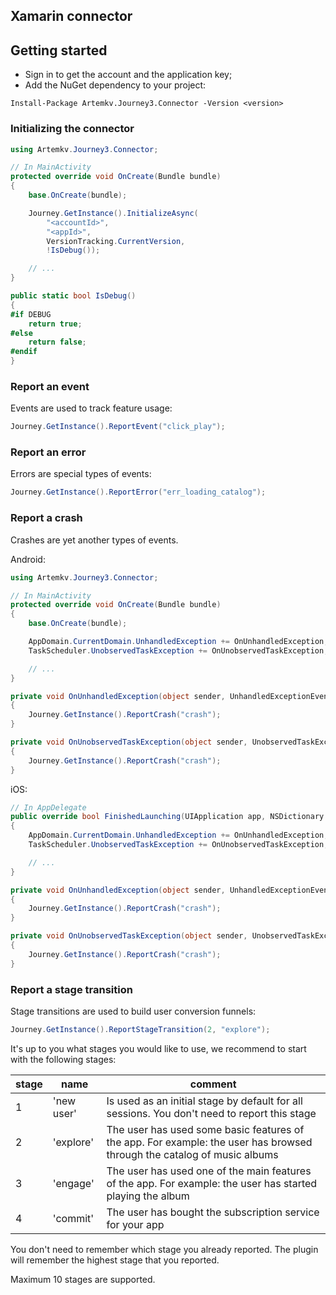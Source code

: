 ## Xamarin connector

## Getting started

- Sign in to get the account and the application key;
- Add the NuGet dependency to your project:

```
Install-Package Artemkv.Journey3.Connector -Version <version>
```

### Initializing the connector

```csharp
using Artemkv.Journey3.Connector;

// In MainActivity
protected override void OnCreate(Bundle bundle)
{
    base.OnCreate(bundle);

    Journey.GetInstance().InitializeAsync(
        "<accountId>",
        "<appId>",
        VersionTracking.CurrentVersion,
        !IsDebug());

    // ...
}

public static bool IsDebug()
{
#if DEBUG
    return true;
#else
    return false;
#endif
}
```

### Report an event

Events are used to track feature usage:

```csharp
Journey.GetInstance().ReportEvent("click_play");
```

### Report an error

Errors are special types of events:

```csharp
Journey.GetInstance().ReportError("err_loading_catalog");
```

### Report a crash

Crashes are yet another types of events.

Android:

```csharp
using Artemkv.Journey3.Connector;

// In MainActivity
protected override void OnCreate(Bundle bundle)
{
    base.OnCreate(bundle);

    AppDomain.CurrentDomain.UnhandledException += OnUnhandledException;
    TaskScheduler.UnobservedTaskException += OnUnobservedTaskException;    

    // ...
}

private void OnUnhandledException(object sender, UnhandledExceptionEventArgs e)
{
    Journey.GetInstance().ReportCrash("crash");
}

private void OnUnobservedTaskException(object sender, UnobservedTaskExceptionEventArgs e)
{
    Journey.GetInstance().ReportCrash("crash");
}
```

iOS:

```csharp
// In AppDelegate
public override bool FinishedLaunching(UIApplication app, NSDictionary options)
{
    AppDomain.CurrentDomain.UnhandledException += OnUnhandledException;
    TaskScheduler.UnobservedTaskException += OnUnobservedTaskException;    

    // ...
}

private void OnUnhandledException(object sender, UnhandledExceptionEventArgs e)
{
    Journey.GetInstance().ReportCrash("crash");
}

private void OnUnobservedTaskException(object sender, UnobservedTaskExceptionEventArgs e)
{
    Journey.GetInstance().ReportCrash("crash");
}
```

### Report a stage transition

Stage transitions are used to build user conversion funnels:

```csharp
Journey.GetInstance().ReportStageTransition(2, "explore");
```

It's up to you what stages you would like to use, we recommend to start with the following stages:

| stage | name | comment |
| ------| ---- | ------- |
| 1 | 'new user' | Is used as an initial stage by default for all sessions. You don't need to report this stage |
| 2 | 'explore' | The user has used some basic features of the app. For example: the user has browsed through the catalog of music albums |
| 3 | 'engage' | The user has used one of the main features of the app. For example: the user has started playing the album |
| 4 | 'commit' | The user has bought the subscription service for your app |

You don't need to remember which stage you already reported. The plugin will remember the highest stage that you reported.

Maximum 10 stages are supported.